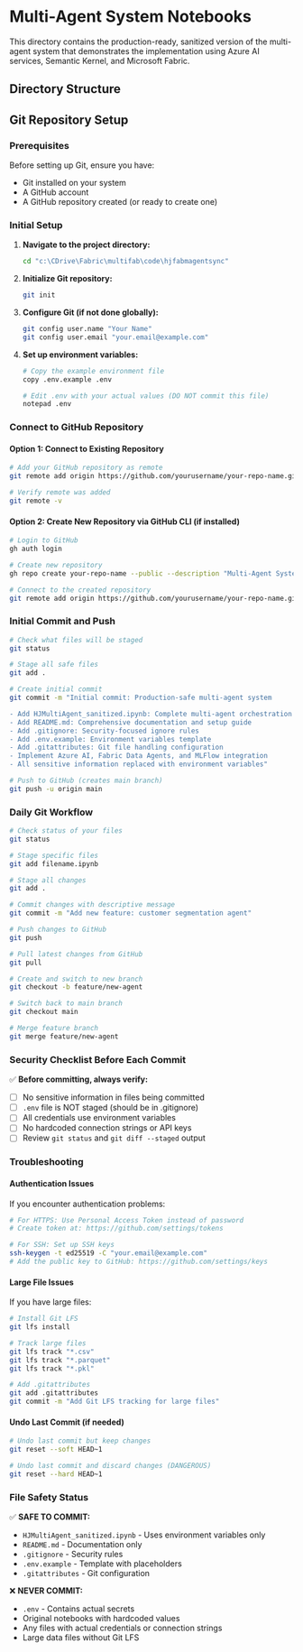 # Multi-Agent System Notebooks

This directory contains the production-ready, sanitized version of the multi-agent system that demonstrates the implementation using Azure AI services, Semantic Kernel, and Microsoft Fabric.

## Directory Structure

## Git Repository Setup

### Prerequisites

Before setting up Git, ensure you have:
- Git installed on your system
- A GitHub account
- A GitHub repository created (or ready to create one)

### Initial Setup

1. **Navigate to the project directory:**
   ```bash
   cd "c:\CDrive\Fabric\multifab\code\hjfabmagentsync"
   ```

2. **Initialize Git repository:**
   ```bash
   git init
   ```

3. **Configure Git (if not done globally):**
   ```bash
   git config user.name "Your Name"
   git config user.email "your.email@example.com"
   ```

4. **Set up environment variables:**
   ```bash
   # Copy the example environment file
   copy .env.example .env
   
   # Edit .env with your actual values (DO NOT commit this file)
   notepad .env
   ```

### Connect to GitHub Repository

#### Option 1: Connect to Existing Repository
```bash
# Add your GitHub repository as remote
git remote add origin https://github.com/yourusername/your-repo-name.git

# Verify remote was added
git remote -v
```

#### Option 2: Create New Repository via GitHub CLI (if installed)
```bash
# Login to GitHub
gh auth login

# Create new repository
gh repo create your-repo-name --public --description "Multi-Agent System with Azure AI and Fabric"

# Connect to the created repository
git remote add origin https://github.com/yourusername/your-repo-name.git
```

### Initial Commit and Push

```bash
# Check what files will be staged
git status

# Stage all safe files
git add .

# Create initial commit
git commit -m "Initial commit: Production-safe multi-agent system

- Add HJMultiAgent_sanitized.ipynb: Complete multi-agent orchestration
- Add README.md: Comprehensive documentation and setup guide
- Add .gitignore: Security-focused ignore rules
- Add .env.example: Environment variables template
- Add .gitattributes: Git file handling configuration
- Implement Azure AI, Fabric Data Agents, and MLFlow integration
- All sensitive information replaced with environment variables"

# Push to GitHub (creates main branch)
git push -u origin main
```

### Daily Git Workflow

```bash
# Check status of your files
git status

# Stage specific files
git add filename.ipynb

# Stage all changes
git add .

# Commit changes with descriptive message
git commit -m "Add new feature: customer segmentation agent"

# Push changes to GitHub
git push

# Pull latest changes from GitHub
git pull

# Create and switch to new branch
git checkout -b feature/new-agent

# Switch back to main branch
git checkout main

# Merge feature branch
git merge feature/new-agent
```

### Security Checklist Before Each Commit

✅ **Before committing, always verify:**
- [ ] No sensitive information in files being committed
- [ ] `.env` file is NOT staged (should be in .gitignore)
- [ ] All credentials use environment variables
- [ ] No hardcoded connection strings or API keys
- [ ] Review `git status` and `git diff --staged` output

### Troubleshooting

#### Authentication Issues
If you encounter authentication problems:

```bash
# For HTTPS: Use Personal Access Token instead of password
# Create token at: https://github.com/settings/tokens

# For SSH: Set up SSH keys
ssh-keygen -t ed25519 -C "your.email@example.com"
# Add the public key to GitHub: https://github.com/settings/keys
```

#### Large File Issues
If you have large files:

```bash
# Install Git LFS
git lfs install

# Track large files
git lfs track "*.csv"
git lfs track "*.parquet"
git lfs track "*.pkl"

# Add .gitattributes
git add .gitattributes
git commit -m "Add Git LFS tracking for large files"
```

#### Undo Last Commit (if needed)
```bash
# Undo last commit but keep changes
git reset --soft HEAD~1

# Undo last commit and discard changes (DANGEROUS)
git reset --hard HEAD~1
```

### File Safety Status

✅ **SAFE TO COMMIT:**
- `HJMultiAgent_sanitized.ipynb` - Uses environment variables only
- `README.md` - Documentation only
- `.gitignore` - Security rules
- `.env.example` - Template with placeholders
- `.gitattributes` - Git configuration

❌ **NEVER COMMIT:**
- `.env` - Contains actual secrets
- Original notebooks with hardcoded values
- Any files with actual credentials or connection strings
- Large data files without Git LFS

